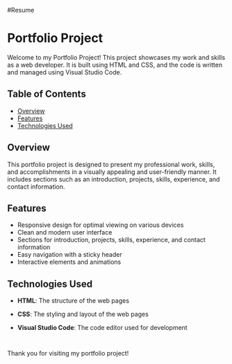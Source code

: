 #Resume
# Portfolio Project

Welcome to my Portfolio Project! This project showcases my work and skills as a web developer. It is built using HTML and CSS, and the code is written and managed using Visual Studio Code.

## Table of Contents

- [Overview](#overview)
- [Features](#features)
- [Technologies Used](#technologies-used)

## Overview

This portfolio project is designed to present my professional work, skills, and accomplishments in a visually appealing and user-friendly manner. It includes sections such as an introduction, projects, skills, experience, and contact information.

## Features

- Responsive design for optimal viewing on various devices
- Clean and modern user interface
- Sections for introduction, projects, skills, experience, and contact information
- Easy navigation with a sticky header
- Interactive elements and animations

## Technologies Used

- **HTML**: The structure of the web pages
- **CSS**: The styling and layout of the web pages
- **Visual Studio Code**: The code editor used for development




   ```
 

Thank you for visiting my portfolio project!
